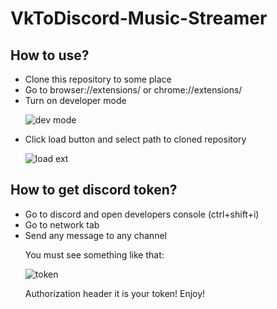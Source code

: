 # VkToDiscord-Music-Streamer
## How to use?
  - Clone this repository to some place
  - Go to browser://extensions/ or chrome://extensions/
  - Turn on developer mode <p>
  ![dev mode](https://media.discordapp.net/attachments/612222713716801537/733107287400382554/unknown.png)
  - Click load button and select path to cloned repository <p>
  ![load ext](https://media.discordapp.net/attachments/612222713716801537/733108101460394114/unknown.png)
    
## How to get discord token?
  - Go to discord and open developers console (ctrl+shift+i)
  - Go to network tab
  - Send any message to any channel <p>
  You must see something like that: <p>
  ![token](https://media.discordapp.net/attachments/612222713716801537/733110604201721866/unknown.png?width=436&height=676) <p>
  Authorization header it is your token! Enjoy!
